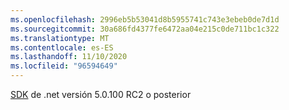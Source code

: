 ```yaml
---
ms.openlocfilehash: 2996eb5b53041d8b5955741c743e3ebeb0de7d1d
ms.sourcegitcommit: 30a686fd4377fe6472aa04e215c0de711bc1c322
ms.translationtype: MT
ms.contentlocale: es-ES
ms.lasthandoff: 11/10/2020
ms.locfileid: "96594649"
---
```

[SDK](https://dotnet.microsoft.com/download) <span class="docon docon-navigate-external x-hidden-focus"></span> de .net versión 5.0.100 RC2 o posterior
